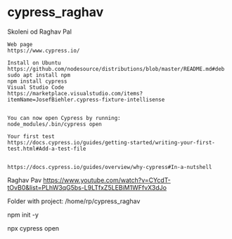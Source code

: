# cypress_raghav
Skoleni od Raghav Pal

    Web page
    https://www.cypress.io/

    Install on Ubuntu
    https://github.com/nodesource/distributions/blob/master/README.md#deb
    sudo apt install npm
    npm install cypress
    Visual Studio Code
    https://marketplace.visualstudio.com/items?itemName=JosefBiehler.cypress-fixture-intellisense


    You can now open Cypress by running: 
    node_modules/.bin/cypress open

    Your first test
    https://docs.cypress.io/guides/getting-started/writing-your-first-test.html#Add-a-test-file


    https://docs.cypress.io/guides/overview/why-cypress#In-a-nutshell

Raghav Pav
https://www.youtube.com/watch?v=CYcdT-tOvB0&list=PLhW3qG5bs-L9LTfxZ5LEBiM1WFfvX3dJo

Folder with project: /home/rp/cypress_raghav

npm init -y

npx cypress open

